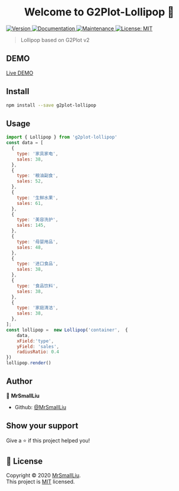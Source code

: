 <h1 align="center">Welcome to G2Plot-Lollipop 👋</h1>
<p>
  <a href="https://www.npmjs.com/package/g2plot-lollipop" target="_blank">
    <img alt="Version" src="https://img.shields.io/npm/v/g2plot-lollipop.svg">
  </a>
  <a href="https://github.com/MrSmallLiu/G2Plot-Lollipop#readme" target="_blank">
    <img alt="Documentation" src="https://img.shields.io/badge/documentation-yes-brightgreen.svg" />
  </a>
  <a href="https://github.com/MrSmallLiu/G2Plot-Lollipop/graphs/commit-activity" target="_blank">
    <img alt="Maintenance" src="https://img.shields.io/badge/Maintained%3F-yes-green.svg" />
  </a>
  <a href="https://github.com/MrSmallLiu/G2Plot-Lollipop/blob/master/LICENSE" target="_blank">
    <img alt="License: MIT" src="https://img.shields.io/github/license/MrSmallLiu/g2plot-lollipop" />
  </a>
</p>

> Lollipop based on G2Plot v2

## DEMO

[Live DEMO](https://mrsmallliu.github.io/G2Plot-Lollipop/)

## Install

```sh
npm install --save g2plot-lollipop
```

## Usage

```js
import { Lollipop } from 'g2plot-lollipop'
const data = [
  {
    type: '家具家电',
    sales: 38,
  },
  {
    type: '粮油副食',
    sales: 52,
  },
  {
    type: '生鲜水果',
    sales: 61,
  },
  {
    type: '美容洗护',
    sales: 145,
  },
  {
    type: '母婴用品',
    sales: 48,
  },
  {
    type: '进口食品',
    sales: 38,
  },
  {
    type: '食品饮料',
    sales: 38,
  },
  {
    type: '家庭清洁',
    sales: 38,
  },
];
const lollipop =  new Lollipop('container',  {
    data,
    xField:'type',
    yField: 'sales',
    radiusRatio: 0.4
})
lollipop.render()
```

## Author

👤 **MrSmallLiu**

* Github: [@MrSmallLiu](https://github.com/MrSmallLiu)

## Show your support

Give a ⭐️ if this project helped you!

## 📝 License

Copyright © 2020 [MrSmallLiu](https://github.com/MrSmallLiu).<br />
This project is [MIT](https://github.com/MrSmallLiu/G2Plot-Lollipop/blob/master/LICENSE) licensed.